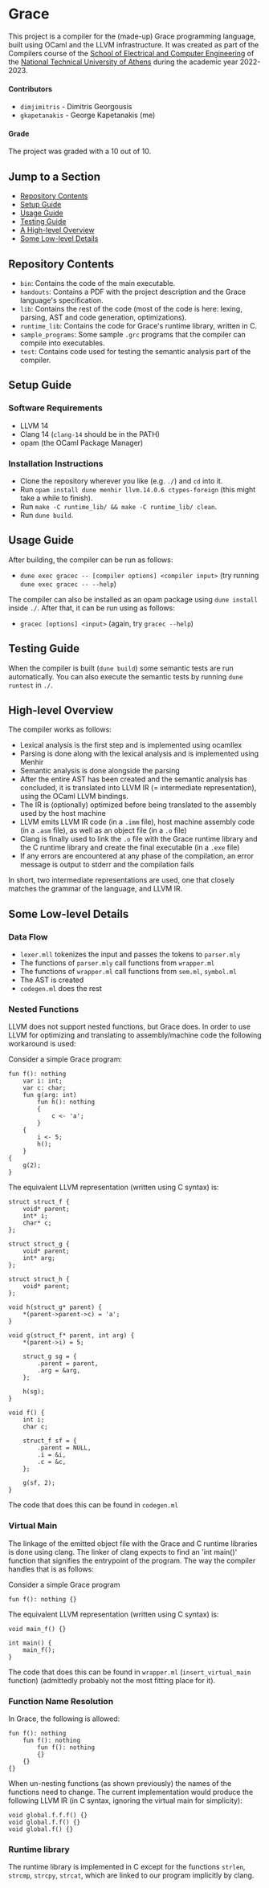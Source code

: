 # Grace
This project is a compiler for the (made-up) Grace programming language, built using OCaml and the LLVM infrastructure. It was created as part of the Compilers course of the [School of Electrical and Computer Engineering](https://www.ece.ntua.gr/en) of the [National Technical University of Athens](https://ntua.gr/en/) during the academic year 2022-2023.

#### Contributors
* `dimjimitris` - Dimitris Georgousis
* `gkapetanakis` - George Kapetanakis (me)

#### Grade
The project was graded with a 10 out of 10.

## Jump to a Section
* [Repository Contents](#repository-contents)
* [Setup Guide](#setup-guide)
* [Usage Guide](#usage-guide)
* [Testing Guide](#testing-guide)
* [A High-level Overview](#a-high-level-overview)
* [Some Low-level Details](#some-low-level-details)

## Repository Contents
* `bin`: Contains the code of the main executable.
* `handouts`: Contains a PDF with the project description and the Grace language's specification.
* `lib`: Contains the rest of the code (most of the code is here: lexing, parsing, AST and code generation, optimizations). 
* `runtime_lib`: Contains the code for Grace's runtime library, written in C.
* `sample_programs`: Some sample `.grc` programs that the compiler can compile into executables.
* `test`: Contains code used for testing the semantic analysis part of the compiler.

## Setup Guide
### Software Requirements
* LLVM 14
* Clang 14 (`clang-14` should be in the PATH)
* opam (the OCaml Package Manager)

### Installation Instructions
* Clone the repository wherever you like (e.g. `./`) and `cd` into it.
* Run `opam install dune menhir llvm.14.0.6 ctypes-foreign` (this might take a while to finish).
* Run `make -C runtime_lib/ && make -C runtime_lib/ clean`.
* Run `dune build`.

## Usage Guide
After building, the compiler can be run as follows:
* `dune exec gracec -- [compiler options] <compiler input>` (try running `dune exec gracec -- --help`)

The compiler can also be installed as an opam package using `dune install` inside `./`.
After that, it can be run using as follows:
* `gracec [options] <input>` (again, try `gracec --help`)

## Testing Guide
When the compiler is built (`dune build`) some semantic tests are run automatically. You can also execute the semantic tests by running `dune runtest` in `./`.

## High-level Overview
The compiler works as follows:
* Lexical analysis is the first step and is implemented using ocamllex
* Parsing is done along with the lexical analysis and is implemented using Menhir
* Semantic analysis is done alongside the parsing
* After the entire AST has been created and the semantic analysis has concluded, it is translated into LLVM IR (= intermediate representation), using the OCaml LLVM bindings.
* The IR is (optionally) optimized before being translated to the assembly used by the host machine
* LLVM emits LLVM IR code (in a `.imm` file), host machine assembly code (in a `.asm` file), as well as an object file (in a `.o` file)
* Clang is finally used to link the `.o` file with the Grace runtime library and the C runtime library and create the final executable (in a `.exe` file)
* If any errors are encountered at any phase of the compilation, an error message is output to stderr and the compilation fails

In short, two intermediate representations are used, one that closely matches
the grammar of the language, and LLVM IR.

## Some Low-level Details
### Data Flow
* `lexer.mll` tokenizes the input and passes the tokens to `parser.mly`
* The functions of `parser.mly` call functions from `wrapper.ml`
* The functions of `wrapper.ml` call functions from `sem.ml`, `symbol.ml`
* The AST is created
* `codegen.ml` does the rest

### Nested Functions
LLVM does not support nested functions, but Grace does.
In order to use LLVM for optimizing and translating to assembly/machine code the following workaround is used:

Consider a simple Grace program:
```
fun f(): nothing
    var i: int;
    var c: char;
    fun g(arg: int)
        fun h(): nothing
        {
            c <- 'a';
        }
    {
        i <- 5;
        h();
    }
{
    g(2);
}
```

The equivalent LLVM representation (written using C syntax) is:
```
struct struct_f {
    void* parent;
    int* i;
    char* c;
};

struct struct_g {
    void* parent;
    int* arg;
};

struct struct_h {
    void* parent;
};

void h(struct_g* parent) {
    *(parent->parent->c) = 'a';
}

void g(struct_f* parent, int arg) {
    *(parent->i) = 5;

    struct_g sg = {
        .parent = parent,
        .arg = &arg,
    };

    h(sg);
}

void f() {
    int i;
    char c;

    struct_f sf = {
        .parent = NULL,
        .i = &i,
        .c = &c,
    };

    g(sf, 2);
}
```

The code that does this can be found in `codegen.ml`

### Virtual Main
The linkage of the emitted object file with the Grace and C runtime libraries is done using clang.
The linker of clang expects to find an 'int main()' function that signifies the entrypoint of the program.
The way the compiler handles that is as follows:

Consider a simple Grace program
```
fun f(): nothing {}
```

The equivalent LLVM representation (written using C syntax) is:
```
void main_f() {}

int main() {
    main_f();
}
```

The code that does this can be found in `wrapper.ml` (`insert_virtual_main` function) (admittedly probably not the most fitting place for it).

### Function Name Resolution
In Grace, the following is allowed:
```
fun f(): nothing
    fun f(): nothing
        fun f(): nothing
        {}
    {}
{}
```

When un-nesting functions (as shown previously) the names of the functions need to change.
The current implementation would produce the following LLVM IR (in C syntax, ignoring the virtual main for simplicity):
```
void global.f.f.f() {}
void global.f.f() {}
void global.f() {}
```
### Runtime library
The runtime library is implemented in C except for the functions `strlen`, `strcmp`, `strcpy`, `strcat`, which are linked to our program implicitly by clang.

